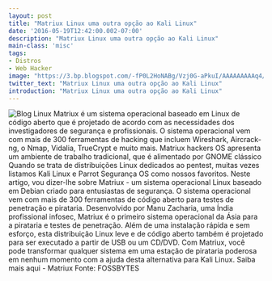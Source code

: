 ```yaml
---
layout: post
title: "Matriux Linux uma outra opção ao Kali Linux"
date: '2016-05-19T12:42:00.002-07:00'
description: "Matriux Linux uma outra opção ao Kali Linux"
main-class: 'misc'
tags:
- Distros
- Web Hacker
image: "https://3.bp.blogspot.com/-fP0L2HoNABg/Vzj0G-aPkuI/AAAAAAAAAq4/XVHZ441L0q0wQxyvNEYrWby31Ol2SWBnACLcB/s72-c/Matriux-linux-os.jpg"
twitter_text: "Matriux Linux uma outra opção ao Kali Linux"
introduction: "Matriux Linux uma outra opção ao Kali Linux"
---
```

![Blog Linux](https://3.bp.blogspot.com/-fP0L2HoNABg/Vzj0G-aPkuI/AAAAAAAAAq4/XVHZ441L0q0wQxyvNEYrWby31Ol2SWBnACLcB/s640/Matriux-linux-os.jpg "Blog Linux")
Matriux é um sistema operacional baseado em Linux de código aberto que é projetado de acordo com as necessidades dos investigadores de segurança e profissionais. O sistema operacional vem com mais de 300 ferramentas de hacking que incluem Wireshark, Aircrack-ng, o Nmap, Vidalia, TrueCrypt e muito mais. Matriux hackers OS apresenta um ambiente de trabalho tradicional, que é alimentado por GNOME clássico
Quando se trata de distribuições Linux dedicados ao pentest, muitas vezes listamos Kali Linux e Parrot Segurança OS como nossos favoritos. Neste artigo, vou dizer-lhe sobre Matriux - um sistema operacional Linux baseado em Debian criado para entusiastas de segurança.
O sistema operacional vem com mais de 300 ferramentas de código aberto para testes de penetração e pirataria. Desenvolvido por Manu Zacharia, uma Índia profissional infosec, Matriux é o primeiro sistema operacional da Ásia para a pirataria e testes de penetração.
Além de uma instalação rápida e sem esforço, esta distribuição Linux leve e de código aberto também é projetado para ser executado a partir de USB ou um CD/DVD. Com Matriux, você pode transformar qualquer sistema em uma estação de pirataria poderosa em nenhum momento com a ajuda desta alternativa para Kali Linux.
Saiba mais aqui - Matriux
Fonte: FOSSBYTES
